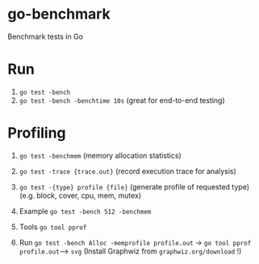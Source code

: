 # go-benchmark
Benchmark tests in Go

# Run
1. `go test -bench`
2. `go test -bench -benchtime 10s` (great for end-to-end testing)

# Profiling

1. `go test -benchmem` (memory allocation statistics)

2. `go test -trace {trace.out}` (record execution trace for analysis)

3. `go test -{type} profile {file}` (generate profile of requested type)
    (e.g. block, cover, cpu, mem, mutex)

4. Example `go test -bench 512 -benchmem`

5. Tools `go tool pprof`

6. Run `go test -bench Alloc -memprofile profile.out` -> `go tool pprof profile.out`--> `svg` (Install Graphwiz from `graphwiz.org/download` !)




    